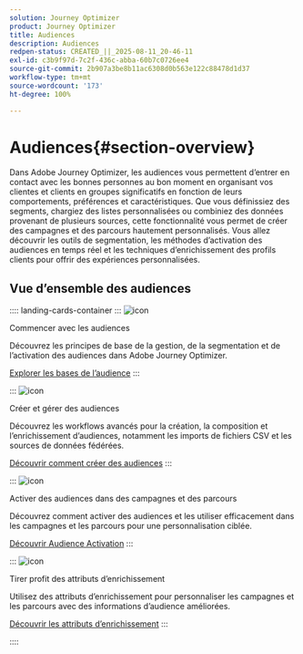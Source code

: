```yaml
---
solution: Journey Optimizer
product: Journey Optimizer
title: Audiences
description: Audiences
redpen-status: CREATED_||_2025-08-11_20-46-11
exl-id: c3b9f97d-7c2f-436c-abba-60b7c0726ee4
source-git-commit: 2b907a3be8b11ac6308d0b563e122c88478d1d37
workflow-type: tm+mt
source-wordcount: '173'
ht-degree: 100%

---
```


# Audiences{#section-overview}

Dans Adobe Journey Optimizer, les audiences vous permettent d’entrer en contact avec les bonnes personnes au bon moment en organisant vos clientes et clients en groupes significatifs en fonction de leurs comportements, préférences et caractéristiques. Que vous définissiez des segments, chargiez des listes personnalisées ou combiniez des données provenant de plusieurs sources, cette fonctionnalité vous permet de créer des campagnes et des parcours hautement personnalisés. Vous allez découvrir les outils de segmentation, les méthodes d’activation des audiences en temps réel et les techniques d’enrichissement des profils clients pour offrir des expériences personnalisées.

## Vue d’ensemble des audiences

:::: landing-cards-container
:::
![icon](https://cdn.experienceleague.adobe.com/icons/circle-play.svg?lang=fr)

Commencer avec les audiences

Découvrez les principes de base de la gestion, de la segmentation et de l’activation des audiences dans Adobe Journey Optimizer.

[Explorer les bases de l’audience](../using/audience/about-audiences.md)
:::

:::
![icon](https://cdn.experienceleague.adobe.com/icons/list-check.svg?lang=fr)

Créer et gérer des audiences

Découvrez les workflows avancés pour la création, la composition et l’enrichissement d’audiences, notamment les imports de fichiers CSV et les sources de données fédérées.

[Découvrir comment créer des audiences](create-landing-page.md)
:::

:::
![icon](https://cdn.experienceleague.adobe.com/icons/bullseye.svg?lang=fr)

Activer des audiences dans des campagnes et des parcours

Découvrez comment activer des audiences et les utiliser efficacement dans les campagnes et les parcours pour une personnalisation ciblée.

[Découvrir Audience Activation](../using/audience/target-audiences.md)
:::

:::
![icon](https://cdn.experienceleague.adobe.com/icons/puzzle-piece.svg?lang=fr)

Tirer profit des attributs d’enrichissement

Utilisez des attributs d’enrichissement pour personnaliser les campagnes et les parcours avec des informations d’audience améliorées.

[Découvrir les attributs d’enrichissement](../using/audience/enrichment-attributes.md)
:::

::::
